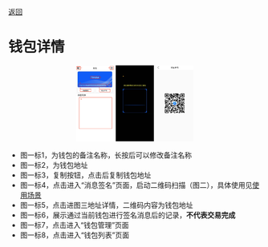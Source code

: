 [返回](./README.md)

# 钱包详情

<div style="text-align:center;">
<img src="./assets/img/offline/walletinfo_1.jpeg" width="15%"/>
<img src="./assets/img/offline/walletinfo_2.jpeg" width="15%"/>
<img src="./assets/img/offline/walletinfo_3.jpeg" width="15%"/>
</div>

- 图一标1，为钱包的备注名称，长按后可以修改备注名称
- 图一标2，为钱包地址
- 图一标3，复制按钮，点击后复制钱包地址
- 图一标4，点击进入“消息签名”页面，启动二维码扫描（图二），具体使用见[使用场景](use_send.md)
- 图一标5，点击进图三地址详情，二维码内容为钱包地址
- 图一标6，展示通过当前钱包进行签名消息后的记录，**不代表交易完成**
- 图一标7，点击进入“钱包管理”页面
- 图一标8，点击进入“钱包列表”页面

